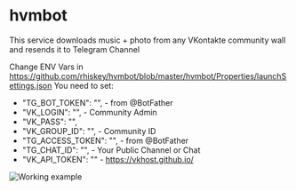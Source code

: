 # hvmbot
This service downloads music + photo from any VKontakte community wall and resends it to Telegram Channel

Change ENV Vars in https://github.com/rhiskey/hvmbot/blob/master/hvmbot/Properties/launchSettings.json
You need to set:
- "TG_BOT_TOKEN": "", - from @BotFather
- "VK_LOGIN": "", - Community Admin
- "VK_PASS": "",
- "VK_GROUP_ID": "", - Community ID
- "TG_ACCESS_TOKEN": "", - from @BotFather
- "TG_CHAT_ID": "", - Your Public Channel or Chat
- "VK_API_TOKEN": "" - https://vkhost.github.io/

![Working example](https://media.giphy.com/media/759WlCkJws0okhvsAV/giphy.gif)